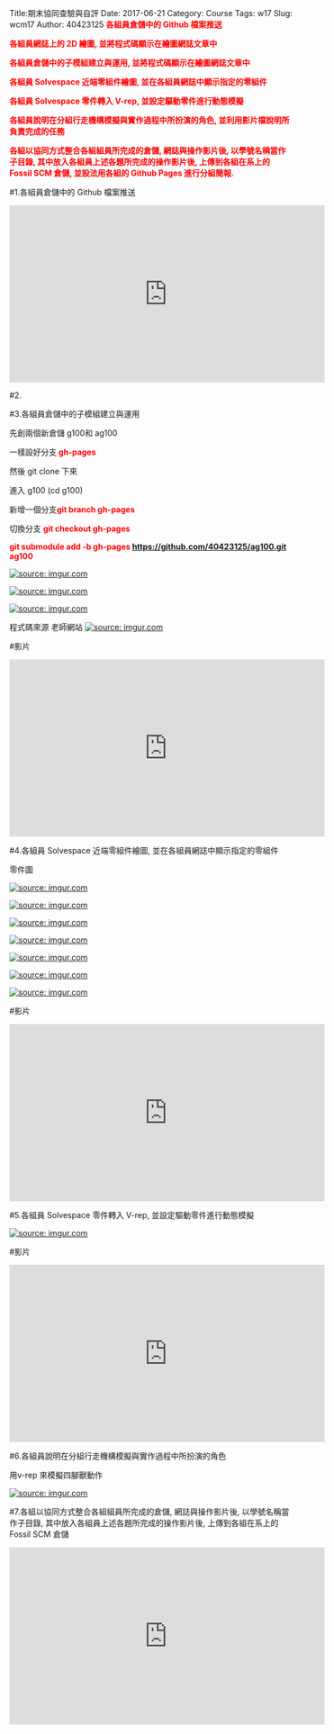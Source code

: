 Title:期末協同查驗與自評
Date: 2017-06-21
Category: Course
Tags: w17
Slug: wcm17
Author: 40423125
<b><font color="red">各組員倉儲中的 Github 檔案推送</font></b>

<b><font color="red">各組員網誌上的 2D 繪圖, 並將程式碼顯示在繪圖網誌文章中</font></b>

<b><font color="red">各組員倉儲中的子模組建立與運用, 並將程式碼顯示在繪圖網誌文章中</font></b>

<b><font color="red">各組員 Solvespace 近端零組件繪圖, 並在各組員網誌中顯示指定的零組件</font></b>

<b><font color="red">各組員 Solvespace 零件轉入 V-rep, 並設定驅動零件進行動態模擬</font></b>

<b><font color="red">各組員說明在分組行走機構模擬與實作過程中所扮演的角色, 並利用影片檔說明所負責完成的任務</font></b>

<b><font color="red">各組以協同方式整合各組組員所完成的倉儲, 網誌與操作影片後, 以學號名稱當作子目錄, 其中放入各組員上述各題所完成的操作影片後, 上傳到各組在系上的 Fossil SCM 倉儲, 並設法用各組的 Github Pages 進行分組簡報.</font></b>

<!-- PELICAN_END_SUMMARY -->

#1.各組員倉儲中的 Github 檔案推送
<iframe width="560" height="315" src="https://www.youtube.com/embed/yMYbo1h0F9g?list=PLCIm9xEWdkUrG2SKv_zXELz0E30vdYfGm" frameborder="0" allowfullscreen></iframe>

#2.



#3.各組員倉儲中的子模組建立與運用

先創兩個新倉儲 g100和 ag100

一樣設好分支<b><font color="red"> gh-pages  </font></b>

然後  git clone 下來

進入 g100 (cd g100)

新增一個分支<b><font color="red">git branch gh-pages</font></b>

切換分支 <b><font color="red">git checkout gh-pages  </font></b>

 <b><font color="red">git submodule add -b gh-pages  https://github.com/40423125/ag100.git  ag100 </font></b>
 
 <a href="http://imgur.com/HDSq3df"><img src="http://i.imgur.com/HDSq3df.png" title="source: imgur.com" /></a>
 
 <a href="http://imgur.com/uyIrtLk"><img src="http://i.imgur.com/uyIrtLk.png" title="source: imgur.com" /></a>
 
 <a href="http://imgur.com/48SU4x0"><img src="http://i.imgur.com/48SU4x0.png" title="source: imgur.com" /></a>
 
 程式碼來源 老師網站
 <a href="http://imgur.com/WMDpZrC"><img src="http://i.imgur.com/WMDpZrC.png" title="source: imgur.com" /></a>
 
#影片
 
 <iframe width="560" height="315" src="https://www.youtube.com/embed/oCAQBNpQ_No" frameborder="0" allowfullscreen></iframe>
 
#4.各組員 Solvespace 近端零組件繪圖, 並在各組員網誌中顯示指定的零組件
 
 零件圖
 
<a href="http://imgur.com/PaF90lc"><img src="http://i.imgur.com/PaF90lc.png" title="source: imgur.com" /></a>

<a href="http://imgur.com/89dBFeA"><img src="http://i.imgur.com/89dBFeA.png" title="source: imgur.com" /></a>

<a href="http://imgur.com/hLtLo1q"><img src="http://i.imgur.com/hLtLo1q.png" title="source: imgur.com" /></a>

<a href="http://imgur.com/7XOAMSA"><img src="http://i.imgur.com/7XOAMSA.png" title="source: imgur.com" /></a>

<a href="http://imgur.com/KSrzwGS"><img src="http://i.imgur.com/KSrzwGS.png" title="source: imgur.com" /></a>

<a href="http://imgur.com/G11g4aD"><img src="http://i.imgur.com/G11g4aD.png" title="source: imgur.com" /></a>

<a href="http://imgur.com/c9DUbCT"><img src="http://i.imgur.com/c9DUbCT.png" title="source: imgur.com" /></a>


#影片
<iframe width="560" height="315" src="https://www.youtube.com/embed/mTpq5Xul39Q" frameborder="0" allowfullscreen></iframe>


#5.各組員 Solvespace 零件轉入 V-rep, 並設定驅動零件進行動態模擬

<a href="http://imgur.com/lYFdAwV"><img src="http://i.imgur.com/lYFdAwV.png" title="source: imgur.com" /></a>

#影片

<iframe width="560" height="315" src="https://www.youtube.com/embed/yRH7VoJCL78" frameborder="0" allowfullscreen></iframe> 

#6.各組員說明在分組行走機構模擬與實作過程中所扮演的角色

用v-rep 來模擬四腳獸動作


<a href="http://imgur.com/C1EEFuA"><img src="http://i.imgur.com/C1EEFuA.png" title="source: imgur.com" /></a>


#7.各組以協同方式整合各組組員所完成的倉儲, 網誌與操作影片後, 以學號名稱當作子目錄, 其中放入各組員上述各題所完成的操作影片後, 上傳到各組在系上的 Fossil SCM 倉儲


<iframe width="560" height="315" src="https://www.youtube.com/embed/Y3bSYslXMLg" frameborder="0" allowfullscreen></iframe>

 
 
 
 
 
 


